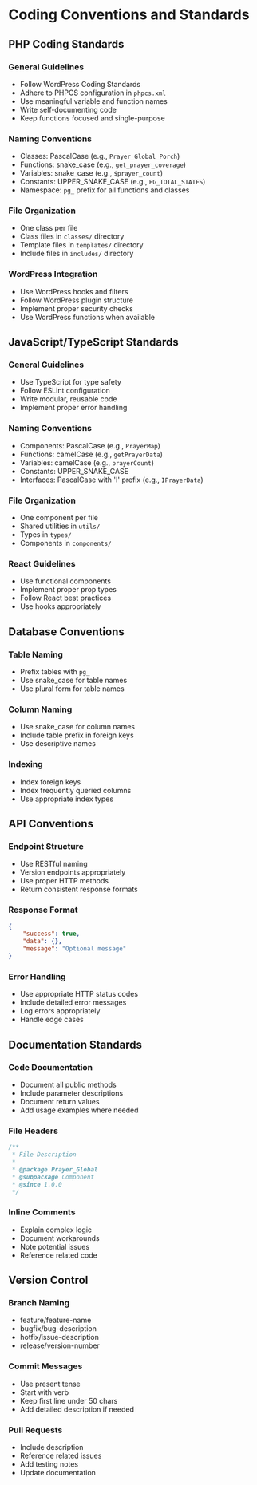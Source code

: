 # Coding Conventions and Standards

## PHP Coding Standards

### General Guidelines
- Follow WordPress Coding Standards
- Adhere to PHPCS configuration in `phpcs.xml`
- Use meaningful variable and function names
- Write self-documenting code
- Keep functions focused and single-purpose

### Naming Conventions
- Classes: PascalCase (e.g., `Prayer_Global_Porch`)
- Functions: snake_case (e.g., `get_prayer_coverage`)
- Variables: snake_case (e.g., `$prayer_count`)
- Constants: UPPER_SNAKE_CASE (e.g., `PG_TOTAL_STATES`)
- Namespace: `pg_` prefix for all functions and classes

### File Organization
- One class per file
- Class files in `classes/` directory
- Template files in `templates/` directory
- Include files in `includes/` directory

### WordPress Integration
- Use WordPress hooks and filters
- Follow WordPress plugin structure
- Implement proper security checks
- Use WordPress functions when available

## JavaScript/TypeScript Standards

### General Guidelines
- Use TypeScript for type safety
- Follow ESLint configuration
- Write modular, reusable code
- Implement proper error handling

### Naming Conventions
- Components: PascalCase (e.g., `PrayerMap`)
- Functions: camelCase (e.g., `getPrayerData`)
- Variables: camelCase (e.g., `prayerCount`)
- Constants: UPPER_SNAKE_CASE
- Interfaces: PascalCase with 'I' prefix (e.g., `IPrayerData`)

### File Organization
- One component per file
- Shared utilities in `utils/`
- Types in `types/`
- Components in `components/`

### React Guidelines
- Use functional components
- Implement proper prop types
- Follow React best practices
- Use hooks appropriately

## Database Conventions

### Table Naming
- Prefix tables with `pg_`
- Use snake_case for table names
- Use plural form for table names

### Column Naming
- Use snake_case for column names
- Include table prefix in foreign keys
- Use descriptive names

### Indexing
- Index foreign keys
- Index frequently queried columns
- Use appropriate index types

## API Conventions

### Endpoint Structure
- Use RESTful naming
- Version endpoints appropriately
- Use proper HTTP methods
- Return consistent response formats

### Response Format
```json
{
    "success": true,
    "data": {},
    "message": "Optional message"
}
```

### Error Handling
- Use appropriate HTTP status codes
- Include detailed error messages
- Log errors appropriately
- Handle edge cases

## Documentation Standards

### Code Documentation
- Document all public methods
- Include parameter descriptions
- Document return values
- Add usage examples where needed

### File Headers
```php
/**
 * File Description
 *
 * @package Prayer_Global
 * @subpackage Component
 * @since 1.0.0
 */
```

### Inline Comments
- Explain complex logic
- Document workarounds
- Note potential issues
- Reference related code

## Version Control

### Branch Naming
- feature/feature-name
- bugfix/bug-description
- hotfix/issue-description
- release/version-number

### Commit Messages
- Use present tense
- Start with verb
- Keep first line under 50 chars
- Add detailed description if needed

### Pull Requests
- Include description
- Reference related issues
- Add testing notes
- Update documentation 